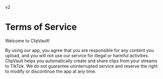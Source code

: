 v2

# Terms of Service

Welcome to ClipVault!

By using our app, you agree that you are responsible for any content you upload, and you will not use our service for illegal or harmful activities. ClipVault helps you automatically create and share clips from your streams to TikTok. We do not guarantee uninterrupted service and reserve the right to modify or discontinue the app at any time.
